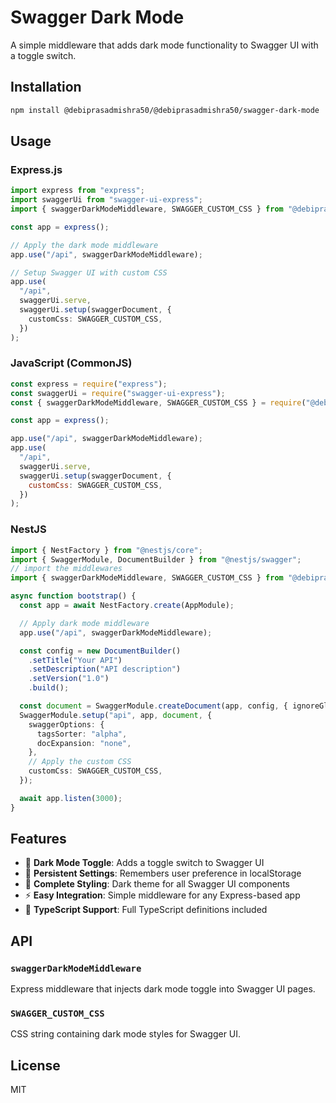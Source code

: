 # Swagger Dark Mode

A simple middleware that adds dark mode functionality to Swagger UI with a toggle switch.

## Installation

```bash
npm install @debiprasadmishra50/@debiprasadmishra50/swagger-dark-mode
```

## Usage

### Express.js

```typescript
import express from "express";
import swaggerUi from "swagger-ui-express";
import { swaggerDarkModeMiddleware, SWAGGER_CUSTOM_CSS } from "@debiprasadmishra50/swagger-dark-mode";

const app = express();

// Apply the dark mode middleware
app.use("/api", swaggerDarkModeMiddleware);

// Setup Swagger UI with custom CSS
app.use(
  "/api",
  swaggerUi.serve,
  swaggerUi.setup(swaggerDocument, {
    customCss: SWAGGER_CUSTOM_CSS,
  })
);
```

### JavaScript (CommonJS)

```javascript
const express = require("express");
const swaggerUi = require("swagger-ui-express");
const { swaggerDarkModeMiddleware, SWAGGER_CUSTOM_CSS } = require("@debiprasadmishra50/swagger-dark-mode");

const app = express();

app.use("/api", swaggerDarkModeMiddleware);
app.use(
  "/api",
  swaggerUi.serve,
  swaggerUi.setup(swaggerDocument, {
    customCss: SWAGGER_CUSTOM_CSS,
  })
);
```

### NestJS

```typescript
import { NestFactory } from "@nestjs/core";
import { SwaggerModule, DocumentBuilder } from "@nestjs/swagger";
// import the middlewares
import { swaggerDarkModeMiddleware, SWAGGER_CUSTOM_CSS } from "@debiprasadmishra50/swagger-dark-mode";

async function bootstrap() {
  const app = await NestFactory.create(AppModule);

  // Apply dark mode middleware
  app.use("/api", swaggerDarkModeMiddleware);

  const config = new DocumentBuilder()
    .setTitle("Your API")
    .setDescription("API description")
    .setVersion("1.0")
    .build();

  const document = SwaggerModule.createDocument(app, config, { ignoreGlobalPrefix: false });
  SwaggerModule.setup("api", app, document, {
    swaggerOptions: {
      tagsSorter: "alpha",
      docExpansion: "none",
    },
    // Apply the custom CSS
    customCss: SWAGGER_CUSTOM_CSS,
  });

  await app.listen(3000);
}
```

## Features

- 🌙 **Dark Mode Toggle**: Adds a toggle switch to Swagger UI
- 💾 **Persistent Settings**: Remembers user preference in localStorage
- 🎨 **Complete Styling**: Dark theme for all Swagger UI components
- ⚡ **Easy Integration**: Simple middleware for any Express-based app
- 🔧 **TypeScript Support**: Full TypeScript definitions included

## API

### `swaggerDarkModeMiddleware`

Express middleware that injects dark mode toggle into Swagger UI pages.

### `SWAGGER_CUSTOM_CSS`

CSS string containing dark mode styles for Swagger UI.

## License

MIT
